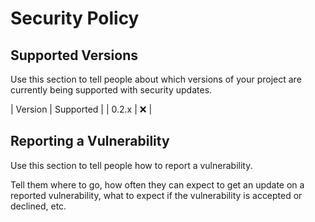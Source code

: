 # Security Policy

## Supported Versions

Use this section to tell people about which versions of your project are
currently being supported with security updates.

| Version | Supported          |
| 0.2.x   | :x:                |

## Reporting a Vulnerability

Use this section to tell people how to report a vulnerability.

Tell them where to go, how often they can expect to get an update on a
reported vulnerability, what to expect if the vulnerability is accepted or
declined, etc.
